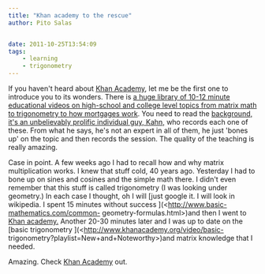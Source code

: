 ```yaml
---
title: "Khan academy to the rescue"
author: Pito Salas


date: 2011-10-25T13:54:09
tags:
    - learning
    - trigonometry
---
```




If you haven't heard about [Khan Academy](<http://www.khanacademy.org>), let
me be the first one to introduce you to its wonders. There is [a huge library
of 10-12 minute educational videos on high-school and college level topics
from matrix math to trigonometry to how mortgages
work](<http://www.khanacademy.org/#browse>). You need to read the [background,
it's an unbelievably prolific individual guy,
Kahn,](<http://www.khanacademy.org/about/faq>) who records each one of these.
From what he says, he's not an expert in all of them, he just 'bones up' on
the topic and then records the session. The quality of the teaching is really
amazing.

Case in point. A few weeks ago I had to recall how and why matrix
multiplication works. I knew that stuff cold, 40 years ago. Yesterday I had to
bone up on sines and cosines and the simple math there. I didn't even remember
that this stuff is called trigonometry (I was looking under geometry.) In each
case I thought, oh I will [just google it. I will look in wikipedia. I spent
15 minutes without success ](<http://www.basic-mathematics.com/common-
geometry-formulas.html>)and then I went to [Khan
academy.](<http://www.khanacademy.org>) Another 20-30 minutes later and I was
up to date on the [basic trigonometry
](<http://www.khanacademy.org/video/basic-
trigonometry?playlist=New+and+Noteworthy>)and matrix knowledge that I needed.

Amazing. Check [Khan Academy](<http://www.khanacademy.org>) out.


